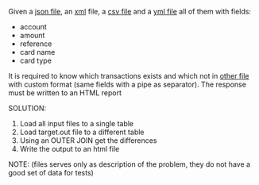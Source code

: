 Given a [json file](exercise1/exercise1-files/input.json), an [xml](exercise1/exercise1-files/input.xml) file, 
a [csv file](exercise1/exercise1-files/input.csv) and a [yml file](exercise1/exercise1-files/input.yml) all of them with fields:
- account
- amount
- reference
- card name
- card type

It is required to know which transactions exists and which not in [other file](exercise1/exercise1-files/target.out) 
with custom format (same fields with a pipe as separator). The response must be written to an HTML report

SOLUTION:

1. Load all input files to a single table
2. Load target.out file to a different table
3. Using an OUTER JOIN get the differences
4. Write the output to an html file 

NOTE: (files serves only as description of the problem, they do not have a good set of data for tests)
